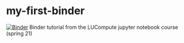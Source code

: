 # my-first-binder
[![Binder](https://mybinder.org/badge_logo.svg)](https://mybinder.org/v2/gh/si8881wo/my-first-binder/HEAD)
Binder tutorial from the LUCompute jupyter notebook course (spring 21)
